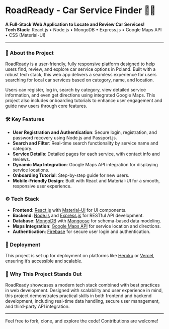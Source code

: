 # RoadReady - Car Service Finder 🚗🔧

**A Full-Stack Web Application to Locate and Review Car Services!**  
**Tech Stack:** React.js • Node.js • MongoDB • Express.js • Google Maps API • CSS (Material-UI)

---

### 📍 About the Project
RoadReady is a user-friendly, fully responsive platform designed to help users find, review, and explore car service options in Poland. Built with a robust tech stack, this web app delivers a seamless experience for users searching for local car services based on category, name, and location.

Users can register, log in, search by category, view detailed service information, and even get directions using integrated Google Maps. This project also includes onboarding tutorials to enhance user engagement and guide new users through core features.

### 🛠️ Key Features
- **User Registration and Authentication**: Secure login, registration, and password recovery using Node.js and Passport.js.
- **Search and Filter**: Real-time search functionality by service name and category.
- **Service Details**: Detailed pages for each service, with contact info and reviews.
- **Dynamic Map Integration**: Google Maps API integration for displaying service locations.
- **Onboarding Tutorial**: Step-by-step guide for new users.
- **Mobile-Friendly Design**: Built with React and Material-UI for a smooth, responsive user experience.

### ⚙️ Tech Stack
- **Frontend**: [React.js](https://reactjs.org/) with [Material-UI](https://mui.com/) for UI components.
- **Backend**: [Node.js](https://nodejs.org/) and [Express.js](https://expressjs.com/) for RESTful API development.
- **Database**: [MongoDB](https://www.mongodb.com/) with [Mongoose](https://mongoosejs.com/) for schema-based data modeling.
- **Maps Integration**: [Google Maps API](https://developers.google.com/maps) for service location and directions.
- **Authentication**: [Firebase](https://firebase.google.com/) for secure user login and authentication.

### 🚀 Deployment
This project is set up for deployment on platforms like [Heroku](https://heroku.com/) or [Vercel](https://vercel.com/), ensuring it’s accessible and scalable.

### 💼 Why This Project Stands Out
RoadReady showcases a modern tech stack combined with best practices in web development. Designed with scalability and user experience in mind, this project demonstrates practical skills in both frontend and backend development, including real-time data handling, secure user management, and third-party API integration.

---

Feel free to fork, clone, and explore the code! Contributions are welcome!
